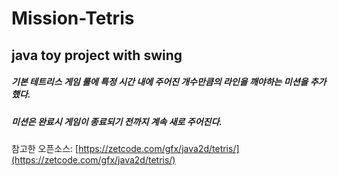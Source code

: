 # Mission-Tetris
## java toy project with swing 


##### 기본 테트리스 게임 룰에 특정 시간 내에 주어진 개수만큼의 라인을 깨야하는 미션을 추가했다.
##### 미션은 완료시 게임이 종료되기 전까지 계속 새로 주어진다.



참고한 오픈소스: 
[https://zetcode.com/gfx/java2d/tetris/](https://zetcode.com/gfx/java2d/tetris/)
